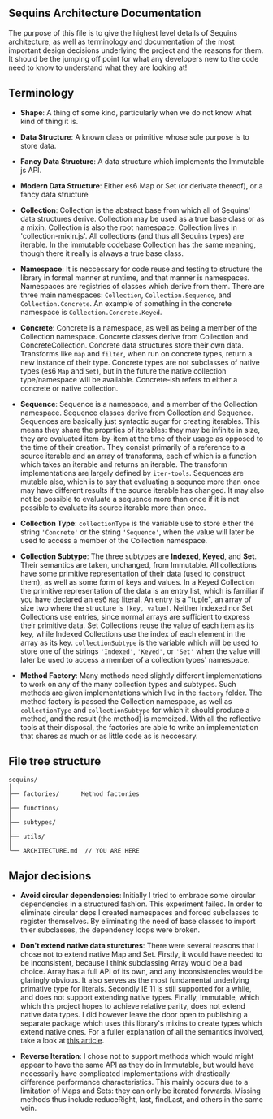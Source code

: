 ## Sequins Architecture Documentation

The purpose of this file is to give the highest level details of Sequins architecture, as well as terminology and documentation of the most important design decisions underlying the project and the reasons for them. It should be the jumping off point for what any developers new to the code need to know to understand what they are looking at!

## Terminology

-   **Shape**: A thing of some kind, particularly when we do not know what kind of thing it is.

-   **Data Structure**: A known class or primitive whose sole purpose is to store data.

-   **Fancy Data Structure**: A data structure which implements the Immutable js API.

-   **Modern Data Structure**: Either es6 Map or Set (or derivate thereof), or a fancy data structure

-   **Collection**: Collection is the abstract base from which all of Sequins' data structures derive. Collection may be used as a true base class or as a mixin. Collection is also the root namespace. Collection lives in 'collection-mixin.js'. All collections (and thus all Sequins types) are iterable. In the immutable codebase Collection has the same meaning, though there it really is always a true base class.

-   **Namespace**: It is neccessary for code reuse and testing to structure the library in formal manner at runtime, and that manner is namespaces. Namespaces are registries of classes which derive from them. There are three main namespaces: `Collection`, `Collection.Sequence`, and `Collection.Concrete`. An example of something in the concrete namespace is `Collection.Concrete.Keyed`.

-   **Concrete**: Concrete is a namespace, as well as being a member of the Collection namespace. Concrete classes derive from Collection and ConcreteCollection. Concrete data structures store their own data. Transforms like `map` and `filter`, when run on concrete types, return a new instance of their type. Concrete types are not subclasses of native types (es6 `Map` and `Set`), but in the future the native collection type/namespace will be available. Concrete-ish refers to either a concrete or native collection.

-   **Sequence**: Sequence is a namespace, and a member of the Collection namespace. Sequence classes derive from Collection and Sequence. Sequences are basically just syntactic sugar for creating iterables. This means they share the proprties of iterables: they may be infinite in size, they are evaluated item-by-item at the time of their usage as opposed to the time of their creation. They consist primarily of a reference to a source iterable and an array of transforms, each of which is a function which takes an iterable and returns an iterable. The transform implementations are largely defined by `iter-tools`. Sequences are mutable also, which is to say that evaluating a sequnce more than once may have different results if the source iterable has changed. It may also not be possible to evaluate a sequence more than once if it is not possible to evaluate its source iterable more than once.

-   **Collection Type**: `collectionType` is the variable use to store either the string `'Concrete'` or the string `'Sequence'`, when the value will later be used to access a member of the Collection namespace.

-   **Collection Subtype**: The three subtypes are **Indexed**, **Keyed**, and **Set**. Their semantics are taken, unchanged, from Immutable. All collections have some primitive representation of their data (used to construct them), as well as some form of keys and values. In a Keyed Collection the primitive representation of the data is an entry list, which is familiar if you have declared an es6 `Map` literal. An entry is a "tuple", an array of size two where the structure is `[key, value]`. Neither Indexed nor Set Collections use entries, since normal arrays are sufficient to express their primitive data. Set Collections reuse the value of each item as its key, while Indexed Collections use the index of each element in the array as its key.
    `collectionSubtype` is the variable which will be used to store one of the strings `'Indexed'`, `'Keyed'`, or `'Set'` when the value will later be used to access a member of a collection types' namespace.

-   **Method Factory**: Many methods need slightly different implementations to work on any of the many collection types and subtypes. Such methods are given implementations which live in the `factory` folder. The method factory is passed the Collection namespace, as well as `collectionType` and `collectionSubtype` for which it should produce a method, and the result (the method) is memoized. With all the reflective tools at their disposal, the factories are able to write an implementation that shares as much or as little code as is neccesary.

## File tree structure

```
sequins/
│
├── factories/      Method factories
│
├── functions/
│
├── subtypes/
│
├── utils/
│
└── ARCHITECTURE.md  // YOU ARE HERE
```

## Major decisions

-   **Avoid circular dependencies**: Initially I tried to embrace some circular dependencies in a structured fashion. This experiment failed. In order to eliminate circular deps I created namespaces and forced subclasses to register themselves. By eliminating the need of base classes to import thier subclasses, the dependency loops were broken.

-   **Don't extend native data sturctures**: There were several reasons that I chose not to extend native Map and Set. Firstly, it would have needed to be inconsistent, because I think subclassing Array would be a bad choice. Array has a full API of its own, and any inconsistencies would be glaringly obvious. It also serves as the most fundamental underlying primative type for literals. Secondly IE 11 is still supported for a while, and does not support extending native types. Finally, Immutable, which which this project hopes to achieve relative parity, does not extend native data types. I did however leave the door open to publishing a separate package which uses this library's mixins to create types which extend native ones. For a fuller explanation of all the semantics involved, take a look at [this article](http://perfectionkills.com/how-ecmascript-5-still-does-not-allow-to-subclass-an-array/).

-   **Reverse Iteration**: I chose not to support methods which would might appear to have the same API as they do in Immutable, but would have necessarily have complicated implementations with drastically difference performance characteristics. This mainly occurs due to a limitation of Maps and Sets: they can only be iterated forwards. Missing methods thus include reduceRight, last, findLast, and others in the same vein.
